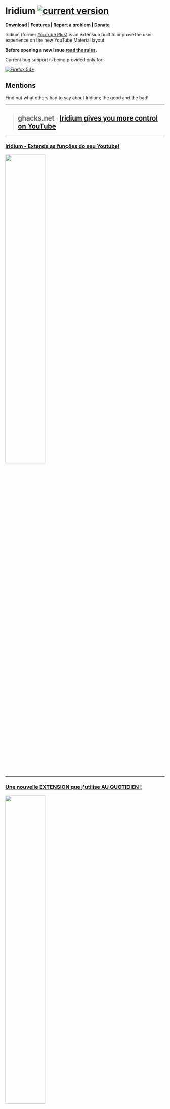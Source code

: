# Iridium [![current version](https://img.shields.io/github/release/ParticleCore/Iridium/all.svg)](https://github.com/ParticleCore/Iridium/releases/latest)

**[Download](https://github.com/ParticleCore/Iridium/wiki/Download) | [Features](https://github.com/ParticleCore/Iridium/wiki/Features) | [Report a problem](https://github.com/ParticleCore/Iridium/wiki/Report-a-bug) | [Donate](https://github.com/ParticleCore/Iridium/wiki/Donate)**

Iridium (former [YouTube Plus](https://github.com/ParticleCore/Particle)) is an extension built to improve the user experience on the new YouTube Material layout.  

**Before opening a new issue [read the rules](https://github.com/ParticleCore/Iridium/blob/master/CONTRIBUTING.md).**

Current bug support is being provided only for:  

[![Firefox 54+](https://img.shields.io/badge/Firefox-57%2B-orange.svg)](https://www.mozilla.org/firefox)  

## Mentions

Find out what others had to say about Iridium; the good and the bad!  

--- 
>## ghacks.net · [Iridium gives you more control on YouTube](https://www.ghacks.net/2018/06/08/iridium-gives-you-more-control-on-youtube/)  

--- 
  
  
### [Iridium - Extenda as funções do seu Youtube!](https://www.youtube.com/watch?v=SloSxxlFlOA)
[<img src="https://i.ytimg.com/vi/SloSxxlFlOA/maxresdefault.jpg" width="50%">](https://www.youtube.com/watch?v=SloSxxlFlOA)  
  
---  

### [Une nouvelle EXTENSION que j'utilise AU QUOTIDIEN !](https://www.youtube.com/watch?v=aCsJz59XJ3M)
[<img src="https://i.ytimg.com/vi/aCsJz59XJ3M/maxresdefault.jpg" width="50%">](https://www.youtube.com/watch?v=aCsJz59XJ3M)
  
---  

### [CET OUTIL RÉVOLUTIONNE YOUTUBE !](https://www.youtube.com/watch?v=PYA-oWG5WGw)
[<img src="https://i.ytimg.com/vi/PYA-oWG5WGw/maxresdefault.jpg" width="50%">](https://www.youtube.com/watch?v=PYA-oWG5WGw)

